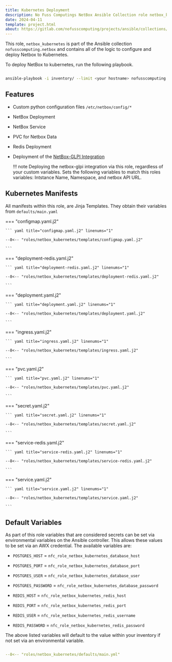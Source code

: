 ```yaml
---
title: Kubernetes Deployment
description: No Fuss Computings NetBox Ansible Collection role netbox_kubernetes
date: 2024-04-11
template: project.html
about: https://gitlab.com/nofusscomputing/projects/ansible/collections/netbox
---
```


This role, `netbox_kubernetes` is part of the Ansible collection `nofusscomputing.netbox` and contains all of the logic to configure and deploy Netbox to Kubernetes.

To deploy NetBox to kubernetes, run the following playbook.

``` bash

ansible-playbook -i inventory/ --limit <your hostname> nofusscomputing.netbox.kubernetes

```


## Features

- Custom python configuration files `/etc/netbox/config/*`

- NetBox Deployment

- NetBox Service

- PVC for Netbox Data

- Redis Deployment

- Deployment of the [NetBox-GLPI Integration](glpi.md#kubernetes-deployment)

    !!! note
        Deploying the netbox-glpi integration via this role, regardless of your custom variables. Sets the following variables to match this roles variables: Intstance Name, Namespace, and netbox API URL.


## Kubernetes Manifests

All manifests within this role, are Jinja Templates. They obtain their variables from `defaults/main.yaml`

=== "configmap.yaml.j2"

    ``` yaml title="configmap.yaml.j2" linenums="1"

    --8<-- "roles/netbox_kubernetes/templates/configmap.yaml.j2"

    ```

=== "deployment-redis.yaml.j2"

    ``` yaml title="deployment-redis.yaml.j2" linenums="1"

    --8<-- "roles/netbox_kubernetes/templates/deployment-redis.yaml.j2"

    ```

=== "deployment.yaml.j2"

    ``` yaml title="deployment.yaml.j2" linenums="1"

    --8<-- "roles/netbox_kubernetes/templates/deployment.yaml.j2"

    ```

=== "ingress.yaml.j2"

    ``` yaml title="ingress.yaml.j2" linenums="1"

    --8<-- "roles/netbox_kubernetes/templates/ingress.yaml.j2"

    ```

=== "pvc.yaml.j2"

    ``` yaml title="pvc.yaml.j2" linenums="1"

    --8<-- "roles/netbox_kubernetes/templates/pvc.yaml.j2"

    ```

=== "secret.yaml.j2"

    ``` yaml title="secret.yaml.j2" linenums="1"

    --8<-- "roles/netbox_kubernetes/templates/secret.yaml.j2"

    ```

=== "service-redis.yaml.j2"

    ``` yaml title="service-redis.yaml.j2" linenums="1"

    --8<-- "roles/netbox_kubernetes/templates/service-redis.yaml.j2"

    ```

=== "service.yaml.j2"

    ``` yaml title="service.yaml.j2" linenums="1"

    --8<-- "roles/netbox_kubernetes/templates/service.yaml.j2"

    ```


## Default Variables

As part of this role variables that are considered secrets can be set via environmental variables on the Ansible controller. This allows these values to be set via an AWX credential. The available variables are:

- `POSTGRES_HOST` = `nfc_role_netbox_kubernetes_database_host`

- `POSTGRES_PORT` = `nfc_role_netbox_kubernetes_database_port`

- `POSTGRES_USER` = `nfc_role_netbox_kubernetes_database_user`

- `POSTGRES_PASSWORD` = `nfc_role_netbox_kubernetes_database_password`

- `REDIS_HOST` = `nfc_role_netbox_kubernetes_redis_host`

- `REDIS_PORT` = `nfc_role_netbox_kubernetes_redis_port`

- `REDIS_USER` = `nfc_role_netbox_kubernetes_redis_username`

- `REDIS_PASSWORD` = `nfc_role_netbox_kubernetes_redis_password`

The above listed variables will default to the value within your inventory if not set via an environmental variable.

``` yaml title="defaults/main.yaml" linenums="1"

--8<-- "roles/netbox_kubernetes/defaults/main.yml"

```
